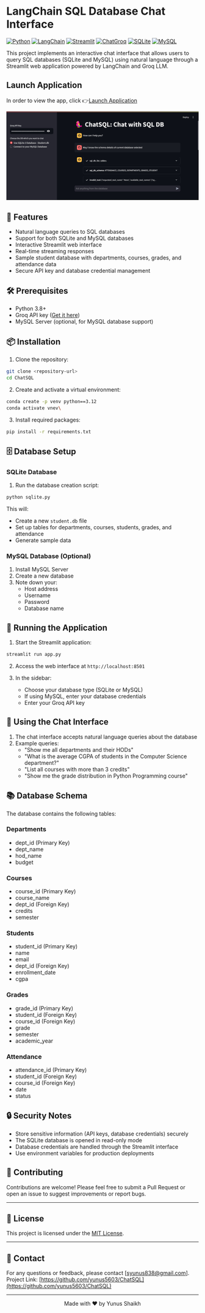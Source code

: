 # LangChain SQL Database Chat Interface

[![Python](https://img.shields.io/badge/Python-3.8+-blue?logo=python&logoColor=white)](https://www.python.org/)
[![LangChain](https://img.shields.io/badge/LangChain-Framework-blue)](https://langchain.io/)
[![Streamlit](https://img.shields.io/badge/Streamlit-User%20Interface-green)](https://streamlit.io/)
[![ChatGroq](https://img.shields.io/badge/ChatGroq-Language%20Model-orange)](https://www.groq.com/)
[![SQLite](https://img.shields.io/badge/SQLite-Database-blue)](https://www.sqlite.org/)
[![MySQL](https://img.shields.io/badge/MySQL-Database-blue)](https://www.mysql.com/)

This project implements an interactive chat interface that allows users to query SQL databases (SQLite and MySQL) using natural language through a Streamlit web application powered by LangChain and Groq LLM.
## Launch Application
In order to view the app, click 👉[Launch Application](https://yunus5603-chatsql-app-4qqccv.streamlit.app/)

![](Screenshot.jpg)
## 🌟 Features

- Natural language queries to SQL databases
- Support for both SQLite and MySQL databases
- Interactive Streamlit web interface
- Real-time streaming responses
- Sample student database with departments, courses, grades, and attendance data
- Secure API key and database credential management

## 🛠️ Prerequisites

- Python 3.8+
- Groq API key ([Get it here](https://console.groq.com))
- MySQL Server (optional, for MySQL database support)

## 📦 Installation

1. Clone the repository:
```bash
git clone <repository-url>
cd ChatSQL
```

2. Create and activate a virtual environment:
```bash
conda create -p venv python==3.12
conda activate vnev\
```


3. Install required packages:
```bash
pip install -r requirements.txt
```


## 🗄️ Database Setup

### SQLite Database
1. Run the database creation script:
```bash
python sqlite.py
```

This will:
- Create a new `student.db` file
- Set up tables for departments, courses, students, grades, and attendance
- Generate sample data

### MySQL Database (Optional)
1. Install MySQL Server
2. Create a new database
3. Note down your:
   - Host address
   - Username
   - Password
   - Database name

## 🚀 Running the Application

1. Start the Streamlit application:
```bash
streamlit run app.py
```

2. Access the web interface at `http://localhost:8501`

3. In the sidebar:
   - Choose your database type (SQLite or MySQL)
   - If using MySQL, enter your database credentials
   - Enter your Groq API key

## 💬 Using the Chat Interface

1. The chat interface accepts natural language queries about the database
2. Example queries:
   - "Show me all departments and their HODs"
   - "What is the average CGPA of students in the Computer Science department?"
   - "List all courses with more than 3 credits"
   - "Show me the grade distribution in Python Programming course"

## 📚 Database Schema

The database contains the following tables:

### Departments
- dept_id (Primary Key)
- dept_name
- hod_name
- budget

### Courses
- course_id (Primary Key)
- course_name
- dept_id (Foreign Key)
- credits
- semester

### Students
- student_id (Primary Key)
- name
- email
- dept_id (Foreign Key)
- enrollment_date
- cgpa

### Grades
- grade_id (Primary Key)
- student_id (Foreign Key)
- course_id (Foreign Key)
- grade
- semester
- academic_year

### Attendance
- attendance_id (Primary Key)
- student_id (Foreign Key)
- course_id (Foreign Key)
- date
- status

## 🔒 Security Notes

- Store sensitive information (API keys, database credentials) securely
- The SQLite database is opened in read-only mode
- Database credentials are handled through the Streamlit interface
- Use environment variables for production deployments

## 🤝 Contributing

Contributions are welcome! Please feel free to submit a Pull Request or open an issue to suggest improvements or report bugs.

---

## 📝 License

This project is licensed under the [MIT License](LICENSE).

---

## 👥 Contact

For any questions or feedback, please contact [syunus838@gmail.com].
Project Link: [https://github.com/yunus5603/ChatSQL](https://github.com/yunus5603/ChatSQL)

---

<p align="center">Made with ❤️ by Yunus Shaikh</p>
